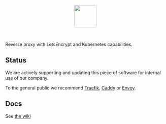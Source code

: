 
<p align="center">
  <img src="https://storage.googleapis.com/altipla-external-files/logos/baster.png" height="70">
</p>
<br>

Reverse proxy with LetsEncrypt and Kubernetes capabilities.


## Status

We are actively supporting and updating this piece of software for internal use of our company.

To the general public we recommend [Traefik](https://traefik.io/), [Caddy](https://caddyserver.com/) or [Envoy](https://www.envoyproxy.io).


## Docs

See [the wiki](https://github.com/altipla-consulting/baster/wiki)
